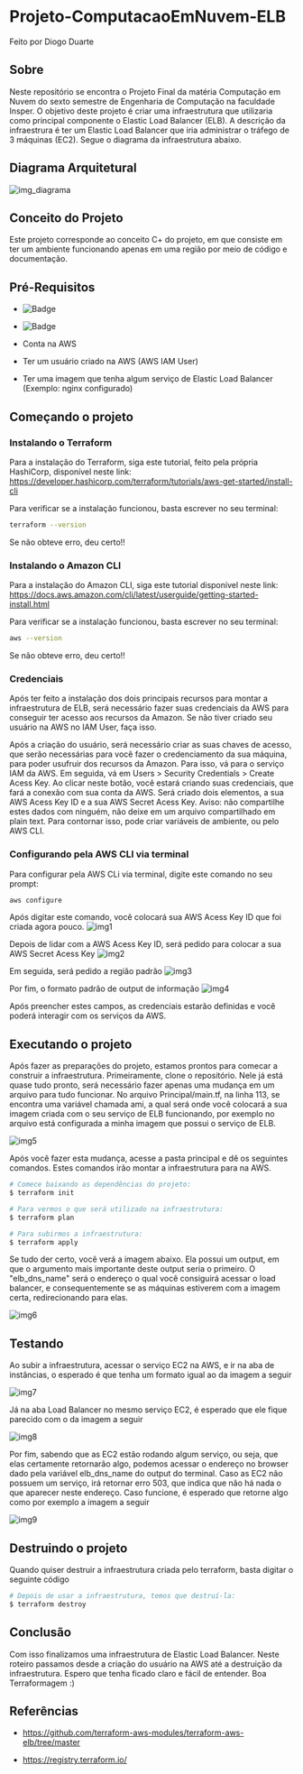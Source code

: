 # Projeto-ComputacaoEmNuvem-ELB
Feito por Diogo Duarte

## Sobre
Neste repositório se encontra o Projeto Final da matéria Computação em Nuvem do sexto semestre de Engenharia de Computação na faculdade Insper. O objetivo deste projeto é criar uma infraestrutura que utilizaria como principal componente o Elastic Load Balancer (ELB). A descrição da infraestrura é ter um Elastic Load Balancer que iria administrar o tráfego de 3 máquinas (EC2). Segue o diagrama da infraestrutura abaixo.

## Diagrama Arquitetural

![img_diagrama](imgs/diagrama_infraestrutura.png)

## Conceito do Projeto

Este projeto corresponde ao conceito C+ do projeto, em que consiste em ter um ambiente funcionando apenas em uma região por meio de código e documentação.

## Pré-Requisitos

- ![Badge](https://img.shields.io/badge/Terraform-v4.1.6-%237B42BC?style=flat&logo=terraform)

- ![Badge](https://img.shields.io/badge/AWS_CLI-v2.11.16-%23232F3E?style=flat&logo=amazonaws)

- Conta na AWS

- Ter um usuário criado na AWS (AWS IAM User)

- Ter uma imagem que tenha algum serviço de Elastic Load Balancer (Exemplo: nginx configurado)

## Começando o projeto 

### Instalando o Terraform

Para a instalação do Terraform, siga este tutorial, feito pela própria HashiCorp, disponível neste link: https://developer.hashicorp.com/terraform/tutorials/aws-get-started/install-cli

Para verificar se a instalação funcionou, basta escrever no seu terminal:
```bash
terraform --version
```
Se não obteve erro, deu certo!!

### Instalando o Amazon CLI

Para a instalação do Amazon CLI, siga este tutorial disponível neste link: https://docs.aws.amazon.com/cli/latest/userguide/getting-started-install.html

Para verificar se a instalação funcionou, basta escrever no seu terminal:
```bash
aws --version
```
Se não obteve erro, deu certo!!

### Credenciais

Após ter feito a instalação dos dois principais recursos para montar a infraestrutura de ELB, será necessário fazer suas credenciais da AWS para conseguir ter acesso aos recursos da Amazon. Se não tiver criado seu usuário na AWS no IAM User, faça isso. 

Após a criação do usuário, será necessário criar as suas chaves de acesso, que serão necessárias para você fazer o credenciamento da sua máquina, para poder usufruir dos recursos da Amazon. Para isso, vá para o serviço IAM da AWS. Em seguida, vá em Users > Security Credentials > Create Acess Key. Ao clicar neste botão, você estará criando suas credenciais, que fará a conexão com sua conta da AWS. Será criado dois elementos, a sua AWS Acess Key ID e a sua AWS Secret Acess Key. Aviso: não compartilhe estes dados com ninguém, não deixe em um arquivo compartilhado em plain text. Para contornar isso, pode criar variáveis de ambiente, ou pelo AWS CLI.

### Configurando pela AWS CLI via terminal

Para configurar pela AWS CLi via terminal, digite este comando no seu prompt:
```bash
aws configure
```
Após digitar este comando, você colocará sua AWS Acess Key ID que foi criada agora pouco. 
![img1](imgs/img1.png)

Depois de lidar com a AWS Acess Key ID, será pedido para colocar a sua AWS Secret Acess Key
![img2](imgs/img2.png)

Em seguida, será pedido a região padrão
![img3](imgs/img3.png)

Por fim, o formato padrão de output de informação
![img4](imgs/img4.png)

Após preencher estes campos, as credenciais estarão definidas e você poderá interagir com os serviços da AWS.

## Executando o projeto

Após fazer as preparações do projeto, estamos prontos para comecar a construir a infraestrutura. Primeiramente, clone o repositório. Nele já está quase tudo pronto, será necessário fazer apenas uma mudança em um arquivo para tudo funcionar. No arquivo Principal/main.tf, na linha 113, se encontra uma variável chamada ami, a qual será onde você colocará a sua imagem criada com o seu serviço de ELB funcionando, por exemplo no arquivo está configurada a minha imagem que possui o serviço de ELB. 

![img5](imgs/img_ami.png)

Após você fazer esta mudança, acesse a pasta principal e dê os seguintes comandos. Estes comandos irão montar a infraestrutura para na AWS.

```bash
# Comece baixando as dependências do projeto:
$ terraform init

# Para vermos o que será utilizado na infraestrutura:
$ terraform plan

# Para subirmos a infraestrutura:
$ terraform apply
```
Se tudo der certo, você verá a imagem abaixo. Ela possui um output, em que o argumento mais importante deste output seria o primeiro. O "elb_dns_name" será o endereço o qual você consiguirá acessar o load balancer, e consequentemente se as máquinas estiverem com a imagem certa, redirecionando para elas.

![img6](imgs/apply.png)

## Testando

Ao subir a infraestrutura, acessar o serviço EC2 na AWS, e ir na aba de instâncias, o esperado é que tenha um formato igual ao da imagem a seguir

![img7](imgs/instances.png)

Já na aba Load Balancer no mesmo serviço EC2, é esperado que ele fique parecido com o da imagem a seguir

![img8](imgs/elb.png)

Por fim, sabendo que as EC2 estão rodando algum serviço, ou seja, que elas certamente retornarão algo, podemos acessar o endereço no browser dado pela variável elb_dns_name do output do terminal. Caso as EC2 não possuem um serviço, irá retornar erro 503, que indica que não há nada o que aparecer neste endereço. Caso funcione, é esperado que retorne algo como por exemplo a imagem a seguir

![img9](imgs/teste.png)


## Destruindo o projeto

Quando quiser destruir a infraestrutura criada pelo terraform, basta digitar o seguinte código

```bash
# Depois de usar a infraestrutura, temos que destruí-la:
$ terraform destroy
```

## Conclusão 

Com isso finalizamos uma infraestrutura de Elastic Load Balancer. Neste roteiro passamos desde a criação do usuário na AWS até a destruição da infraestrutura. Espero que tenha ficado claro e fácil de entender. Boa Terraformagem :)

## Referências

- https://github.com/terraform-aws-modules/terraform-aws-elb/tree/master

- https://registry.terraform.io/

